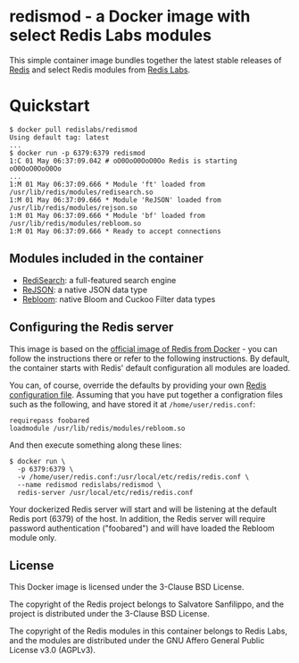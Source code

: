 # redismod - a Docker image with select Redis Labs modules

This simple container image bundles together the latest stable releases of [Redis](https://redis.io) and select Redis modules from [Redis Labs](https://redislabs.com).

# Quickstart

```text
$ docker pull redislabs/redismod
Using default tag: latest
...
$ docker run -p 6379:6379 redismod
1:C 01 May 06:37:09.042 # oO0OoO0OoO0Oo Redis is starting oO0OoO0OoO0Oo
...
1:M 01 May 06:37:09.666 * Module 'ft' loaded from /usr/lib/redis/modules/redisearch.so
1:M 01 May 06:37:09.666 * Module 'ReJSON' loaded from /usr/lib/redis/modules/rejson.so
1:M 01 May 06:37:09.666 * Module 'bf' loaded from /usr/lib/redis/modules/rebloom.so
1:M 01 May 06:37:09.666 * Ready to accept connections
```

## Modules included in the container

* [RediSearch](http://redisearch.io): a full-featured search engine
* [ReJSON](http://rejson.io): a native JSON data type
* [Rebloom](http://rebloom.io): native Bloom and Cuckoo Filter data types

## Configuring the Redis server

This image is based on the [official image of Redis from Docker](https://hub.docker.com/_/redis/) - you can follow the instructions there or refer to the following instructions. By default, the container starts with Redis' default configuration all modules are loaded.

You can, of course, override the defaults by providing your own [Redis configuration file](http://download.redis.io/redis-stable/redis.conf). Assuming that you have put together a configration files such as the following, and have stored it at `/home/user/redis.conf`:

```text
requirepass foobared
loadmodule /usr/lib/redis/modules/rebloom.so
```

And then execute something along these lines:

```text
$ docker run \
  -p 6379:6379 \
  -v /home/user/redis.conf:/usr/local/etc/redis/redis.conf \
  --name redismod redislabs/redismod \
  redis-server /usr/local/etc/redis/redis.conf
```

Your dockerized Redis server will start and will be listening at the default Redis port (6379) of the host. In addition, the Redis server will require password authentication ("foobared") and will have loaded the Rebloom module only.

## License

This Docker image is licensed under the 3-Clause BSD License.

The copyright of the Redis project belongs to Salvatore Sanfilippo, and the project is distributed under the 3-Clause BSD License.

The copyright of the Redis modules in this container belongs to Redis Labs, and the modules are distributed under the GNU Affero General Public License v3.0 (AGPLv3).

